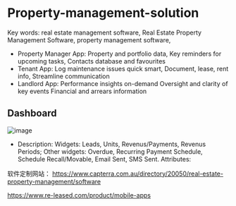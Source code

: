 # Property-management-solution
Key words: real estate management software, Real Estate Property Management Software, property management software, 

* Property Manager App: 
Property and portfolio data, 
Key reminders for upcoming tasks, 
Contacts database and favourites
* Tenant App: 
Log maintenance issues quick smart, 
Document, lease, rent info, 
Streamline communication
* Landlord App: 
Performance insights on-demand
Oversight and clarity of key events
Financial and arrears information


## Dashboard
![image](https://user-images.githubusercontent.com/33156021/206898688-128e3896-8f7e-47fb-8eb7-55b833f60e19.png)
* Description: 
Widgets: Leads, Units, Revenus/Payments, Revenus Periods;
Other widgets: Overdue, Recurring Payment Schedule, Schedule Recall/Movable, Email Sent, SMS Sent.
Attributes: 





软件定制网站：
https://www.capterra.com.au/directory/20050/real-estate-property-management/software

https://www.re-leased.com/product/mobile-apps
